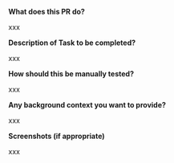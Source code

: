 **What does this PR do?**

xxx

**Description of Task to be completed?**

xxx

**How should this be manually tested?**

xxx

**Any background context you want to provide?**

xxx

**Screenshots (if appropriate)**

xxx

